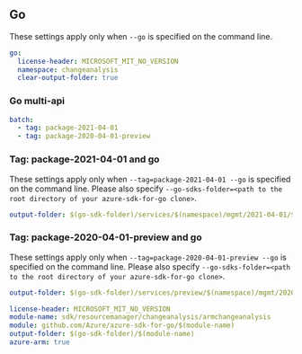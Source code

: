 ## Go

These settings apply only when `--go` is specified on the command line.

```yaml $(go)
go:
  license-header: MICROSOFT_MIT_NO_VERSION
  namespace: changeanalysis
  clear-output-folder: true
```

### Go multi-api

```yaml $(go) && $(multiapi)
batch:
  - tag: package-2021-04-01
  - tag: package-2020-04-01-preview
```


### Tag: package-2021-04-01 and go

These settings apply only when `--tag=package-2021-04-01 --go` is specified on the command line.
Please also specify `--go-sdks-folder=<path to the root directory of your azure-sdk-for-go clone>`.

```yaml $(tag) == 'package-2021-04-01' && $(go)
output-folder: $(go-sdk-folder)/services/$(namespace)/mgmt/2021-04-01/$(namespace)
```

### Tag: package-2020-04-01-preview and go

These settings apply only when `--tag=package-2020-04-01-preview --go` is specified on the command line.
Please also specify `--go-sdks-folder=<path to the root directory of your azure-sdk-for-go clone>`.

```yaml $(tag) == 'package-2020-04-01-preview' && $(go)
output-folder: $(go-sdk-folder)/services/preview/$(namespace)/mgmt/2020-04-01-preview/$(namespace)
```

```yaml $(go) && $(track2)
license-header: MICROSOFT_MIT_NO_VERSION
module-name: sdk/resourcemanager/changeanalysis/armchangeanalysis
module: github.com/Azure/azure-sdk-for-go/$(module-name)
output-folder: $(go-sdk-folder)/$(module-name)
azure-arm: true
```

